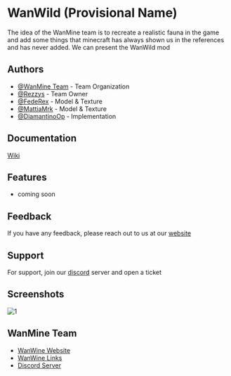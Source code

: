 
# WanWild (Provisional Name)
The idea of the WanMine team is to recreate a realistic fauna in the game and add some things that minecraft has always shown us in the references and has never added. We can present the WanWild mod


## Authors

- [@WanMine Team](https://github.com/WanMine) - Team Organization
- [@Rezzys](https://github.com/DarioScafidi) - Team Owner
- [@FedeRex](https://github.com/FedeRex03) - Model & Texture
- [@MattiaMrk](https://github.com/MrkMattia) - Model & Texture
- [@DiamantinoOp](https://github.com/Diamantino-Op) - Implementation


## Documentation

[Wiki](https://wanmine.github.io/WanWild/)


## Features

- coming soon



## Feedback

If you have any feedback, please reach out to us at our [website](https://wanmine.github.io/WanWild/)


## Support

For support, join our [discord](https://discord.wanmine.net/) server and open a ticket


## Screenshots

![1](https://via.placeholder.com/468x300?text=App+Screenshot+Here)


## WanMine Team

 - [WanWine Website](https://wanmine.net/)
 - [WanWine Links](https://links.wanmine.net/)
 - [Discord Server](https://discord.wanmine.net/)
